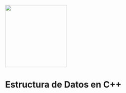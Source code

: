 <p align="left">
  <img width="200" height="200" src="https://cdn.pixabay.com/photo/2016/03/31/21/18/paperwork-1296324_960_720.png">
</p>
<h1>Estructura de Datos en C++</h1>





